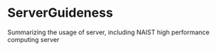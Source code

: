 # ServerGuideness
Summarizing the usage of server, including NAIST high performance computing server
